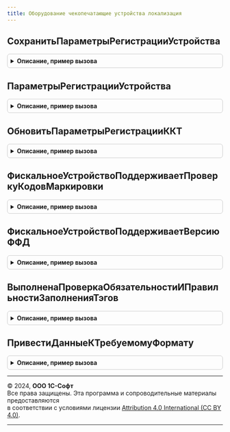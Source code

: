 ```yaml
---
title: Оборудование чекопечатающие устройства локализация
---
```



## СохранитьПараметрыРегистрацииУстройства
<details style="margin: 1em 0; padding: 0.5em; border: 1px solid #ccc; border-radius: 6px;">

<summary style="font-weight: bold; cursor: pointer;">Описание, пример вызова</summary>

```bsl

// Сохраняет параметры регистрации устройства
//
// Параметры:
//  Результат - Булево
//  Идентификатор - СправочникСсылка.ПодключаемоеОборудование - Идентификатор устройства -
//  ПараметрыРегистрации - Структура -
//
Процедура СохранитьПараметрыРегистрацииУстройства(Результат, Идентификатор, ПараметрыРегистрации) Экспорт
```

Пример вызова
```bsl
ОборудованиеЧекопечатающиеУстройстваЛокализация.СохранитьПараметрыРегистрацииУстройства(Результат, Идентификатор, ПараметрыРегистрации) 
```
</details>

## ПараметрыРегистрацииУстройства
<details style="margin: 1em 0; padding: 0.5em; border: 1px solid #ccc; border-radius: 6px;">

<summary style="font-weight: bold; cursor: pointer;">Описание, пример вызова</summary>

```bsl

// Возвращает по идентификатору устройства параметры регистрации.
//
// Параметры:
//  ПараметрыРегистрации - см. ОборудованиеЧекопечатающиеУстройстваКлиентСервер.ПараметрыРегистрацииККТ
//  Идентификатор - СправочникСсылка.ПодключаемоеОборудование
//
Процедура ПараметрыРегистрацииУстройства(ПараметрыРегистрации, Идентификатор) Экспорт
```

Пример вызова
```bsl
ОборудованиеЧекопечатающиеУстройстваЛокализация.ПараметрыРегистрацииУстройства(ПараметрыРегистрации, Идентификатор) 
```
</details>

## ОбновитьПараметрыРегистрацииККТ
<details style="margin: 1em 0; padding: 0.5em; border: 1px solid #ccc; border-radius: 6px;">

<summary style="font-weight: bold; cursor: pointer;">Описание, пример вызова</summary>

```bsl

// Обновляет параметры регистрации ККТ
//
// Параметры:
//   ПараметрыРегистрацииТаблица - ТаблицаЗначений -
//   ПараметрыРегистрации - ТаблицаЗначений -
//
Процедура ОбновитьПараметрыРегистрацииККТ(ПараметрыРегистрацииТаблица, ПараметрыРегистрации) Экспорт
```

Пример вызова
```bsl
ОборудованиеЧекопечатающиеУстройстваЛокализация.ОбновитьПараметрыРегистрацииККТ(ПараметрыРегистрацииТаблица, ПараметрыРегистрации) 
```
</details>

## ФискальноеУстройствоПоддерживаетПроверкуКодовМаркировки
<details style="margin: 1em 0; padding: 0.5em; border: 1px solid #ccc; border-radius: 6px;">

<summary style="font-weight: bold; cursor: pointer;">Описание, пример вызова</summary>

```bsl

// Возвращает поддерживает ли фискальное устройство проверку кодов маркировки.
//
// Параметры:
//  Результат - Булево - Фискальное устройство поддерживает проверку кодов маркировки
//  ИдентификаторУстройства - СправочникСсылка.ПодключаемоеОборудование - Идентификатор устройства
//
Процедура ФискальноеУстройствоПоддерживаетПроверкуКодовМаркировки(Результат, ИдентификаторУстройства) Экспорт
```

Пример вызова
```bsl
ОборудованиеЧекопечатающиеУстройстваЛокализация.ФискальноеУстройствоПоддерживаетПроверкуКодовМаркировки(Результат, ИдентификаторУстройства) 
```
</details>

## ФискальноеУстройствоПоддерживаетВерсиюФФД
<details style="margin: 1em 0; padding: 0.5em; border: 1px solid #ccc; border-radius: 6px;">

<summary style="font-weight: bold; cursor: pointer;">Описание, пример вызова</summary>

```bsl

// Возвращает для фискального устройства версию ФФД.
//
// Параметры:
//  Результат - Строка - Версию ФФД поддерживаемая устройством
//  ИдентификаторУстройства - СправочникСсылка.ПодключаемоеОборудование - Идентификатор устройства.
//
Процедура ФискальноеУстройствоПоддерживаетВерсиюФФД(Результат, ИдентификаторУстройства) Экспорт
```

Пример вызова
```bsl
ОборудованиеЧекопечатающиеУстройстваЛокализация.ФискальноеУстройствоПоддерживаетВерсиюФФД(Результат, ИдентификаторУстройства) 
```
</details>

## ВыполненаПроверкаОбязательностиИПравильностиЗаполненияТэгов
<details style="margin: 1em 0; padding: 0.5em; border: 1px solid #ccc; border-radius: 6px;">

<summary style="font-weight: bold; cursor: pointer;">Описание, пример вызова</summary>

```bsl

// Выполняет проверку обязательности заполняет тэгов.
//
// Параметры:
//  Результат - Булево
//  Параметры - Структура
//  ИдентификаторУстройства - СправочникСсылка.ПодключаемоеОборудование
//  ОписаниеОшибки - Строка
//
Процедура ВыполненаПроверкаОбязательностиИПравильностиЗаполненияТэгов(Результат, Параметры, ИдентификаторУстройства, ОписаниеОшибки) Экспорт
```

Пример вызова
```bsl
ОборудованиеЧекопечатающиеУстройстваЛокализация.ВыполненаПроверкаОбязательностиИПравильностиЗаполненияТэгов(Результат, Параметры, ИдентификаторУстройства, ОписаниеОшибки) 
```
</details>

## ПривестиДанныеКТребуемомуФормату
<details style="margin: 1em 0; padding: 0.5em; border: 1px solid #ccc; border-radius: 6px;">

<summary style="font-weight: bold; cursor: pointer;">Описание, пример вызова</summary>

```bsl

// Приводит к формату согласованному с ФНС.
//
// Параметры:
//  ОсновныеПараметры - см. ОборудованиеЧекопечатающиеУстройстваКлиентСервер.ПараметрыОперацииФискализацииЧека
//  Отказ - Булево
//  ОписаниеОшибки - Строка
//  ИсправленыОсновныеПараметры - Булево
Процедура ПривестиДанныеКТребуемомуФормату(ОсновныеПараметры, ИсправленыОсновныеПараметры) Экспорт
```

Пример вызова
```bsl
ОборудованиеЧекопечатающиеУстройстваЛокализация.ПривестиДанныеКТребуемомуФормату(ОсновныеПараметры, ИсправленыОсновныеПараметры) 
```
</details>

---

© 2024, **ООО 1С-Софт**  
Все права защищены. Эта программа и сопроводительные материалы предоставляются  
в соответствии с условиями лицензии [Attribution 4.0 International (CC BY 4.0)](https://creativecommons.org/licenses/by/4.0/legalcode).

---
